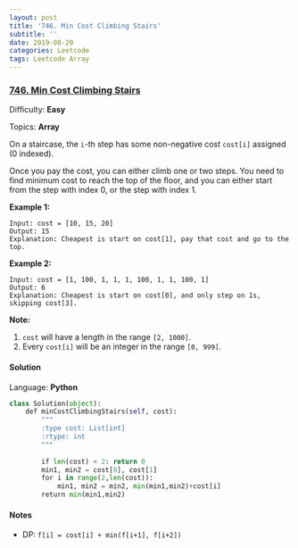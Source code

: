 ```yaml
---
layout: post
title: '746. Min Cost Climbing Stairs'
subtitle: ''
date: 2019-08-20
categories: Leetcode
tags: Leetcode Array
---
```


### [746\. Min Cost Climbing Stairs](https://leetcode.com/problems/min-cost-climbing-stairs/)

Difficulty: **Easy**

Topics: **Array**


On a staircase, the `i`-th step has some non-negative cost `cost[i]` assigned (0 indexed).

Once you pay the cost, you can either climb one or two steps. You need to find minimum cost to reach the top of the floor, and you can either start from the step with index 0, or the step with index 1.

**Example 1:**  

```
Input: cost = [10, 15, 20]
Output: 15
Explanation: Cheapest is start on cost[1], pay that cost and go to the top.
```

**Example 2:**  

```
Input: cost = [1, 100, 1, 1, 1, 100, 1, 1, 100, 1]
Output: 6
Explanation: Cheapest is start on cost[0], and only step on 1s, skipping cost[3].
```

**Note:**  

1.  `cost` will have a length in the range `[2, 1000]`.
2.  Every `cost[i]` will be an integer in the range `[0, 999]`.


#### Solution

Language: **Python**

```python
class Solution(object):
    def minCostClimbingStairs(self, cost):
        """
        :type cost: List[int]
        :rtype: int
        """
        
        if len(cost) < 2: return 0
        min1, min2 = cost[0], cost[1]
        for i in range(2,len(cost)):
            min1, min2 = min2, min(min1,min2)+cost[i]
        return min(min1,min2)
```

#### Notes
- DP: `f[i] = cost[i] + min(f[i+1], f[i+2])`